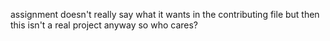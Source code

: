 assignment doesn't really say what it wants in the contributing file but then this isn't a real project anyway so who cares?
